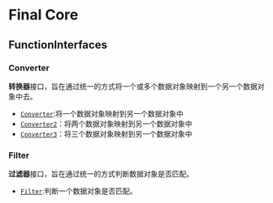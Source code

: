 # Final Core


## FunctionInterfaces

### Converter

**转换器**接口，旨在通过统一的方式将一个或多个数据对象映射到一个另一个数据对象中去。

* [`Converter`](src/main/java/org/finalframework/core/converter/Converter.java):将一个数据对象映射到另一个数据对象中
* [`Converter2`](src/main/java/org/finalframework/core/converter/Converter2.java)：将两个数据对象映射到另一个数据对象中
* [`Converter3`](src/main/java/org/finalframework/core/converter/Converter3.java)：将三个数据对象映射到另一个数据对象中

### Filter

**过滤器**接口，旨在通过统一的方式判断数据对象是否匹配。

* [`Filter`](src/main/java/org/finalframework/core/filter/Filter.java):判断一个数据对象是否匹配。